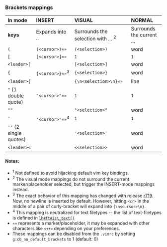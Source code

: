 ### Brackets mappings ###

| **In mode**             | **INSERT**           | **VISUAL**                             | **NORMAL** |
|:------------------------|:---------------------|:---------------------------------------|:-----------|
| **keys**                | Expands into ..    | Surrounds the selection with ... <sup>2</sup> | Surrounds the current ... |
| `(`                   | `(<cursor>)«»`     | `(<selection>)`                      | word |
| `[`                   | `[<cursor>]«»`     | <sup>1</sup>                                  | <sup>1</sup>  |
| `<leader>[`           |                    | `[<selection>]`                      | word |
| `{`                   | `{<cursor>}«»`<sup>3</sup>  | `{<selection>}`                      | word |
| `<leader>{`           |                    | `{\n<selection>\n}«»`                | line |
| `"` (1 double quote)  | `"<cursor>"«»`     | <sup>1</sup>                                  | <sup>1</sup>  |
| `""`                  |                    | `"<selection>"`                      | word |
| `'`                   | `'<cursor>'«»`<sup>4</sup>  | <sup>1</sup>                                  | <sup>1</sup>  |
| `''` (2 single quotes)|                    | `'<selection>'`                      | word |
| `<leader><`           |                    | `<<selection>>`                      | word |

#### Notes: ####
  * <sup>1</sup> Not defined to avoid hijacking default vim key bindings.
  * <sup>2</sup> The visual mode mappings do not surround the current marker/placeholder selected, but trigger the INSERT-mode mappings instead.
  * <sup>3</sup> The exact behavior of this mapping has changed with release [r719](https://code.google.com/p/lh-vim/source/detail?r=719). Now, no newline is inserted by default. However, hitting `<cr>` in the middle of a pair of curly-bracket will expand into `{\n<cursor>\n}`.
  * <sup>4</sup> This mapping is neutralized for text filetypes -- the list of text-filetypes is defined in [`lh#ft#is\_text()`](http://code.google.com/p/lh-vim/source/browse/vim-lib/trunk/autoload/lh/ft.vim#49)
  * `«»` represents a marker/placeholder, it may be expanded with other characters like `<++>` depending on your preferences.
  * These mappings can be disabled from the `.vimrc` by setting `g:cb_no_default_brackets` to 1 (default: 0)
